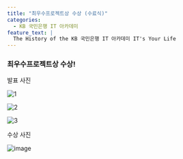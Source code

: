 ```yaml
---
title: "최우수프로젝트상 수상 (수료식)"
categories:
  - KB 국민은행 IT 아카데미
feature_text: |
  The History of the KB 국민은행 IT 아카데미 IT's Your Life
---
```


### 최우수프로젝트상 수상!

발표 사진

![1](https://user-images.githubusercontent.com/26592315/171086555-2555a777-5a80-4c1d-872c-5d21e29cc4e9.jpg)

![2](https://user-images.githubusercontent.com/26592315/171086561-3a853431-520f-440e-8f8f-d567e43a1bfe.jpg)

![3](https://user-images.githubusercontent.com/26592315/171086556-de4113df-ad84-4ba3-8f40-fd16e316c31d.jpg)

수상 사진

![image](https://user-images.githubusercontent.com/26592315/171657228-6a956325-9113-4ebc-9738-331c514e0658.png)
